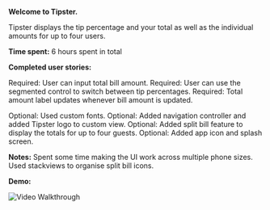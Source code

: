 <b>Welcome to Tipster.</b>

Tipster displays the tip percentage and your total as well as the individual amounts for up to four users.

<b>Time spent:</b> 6 hours spent in total

<b>Completed user stories:</b>

Required: User can input total bill amount.
Required: User can use the segmented control to switch between tip percentages.
Required: Total amount label updates whenever bill amount is updated. 

Optional: Used custom fonts.
Optional: Added navigation controller and added Tipster logo to custom view.
Optional: Added split bill feature to display the totals for up to four guests.
Optional: Added app icon and splash screen.

<b>Notes:</b>
Spent some time making the UI work across multiple phone sizes.
Used stackviews to organise split bill icons.

<b>Demo:</b>

![Video Walkthrough](http://i.imgur.com/YQBjqNe.gif)
